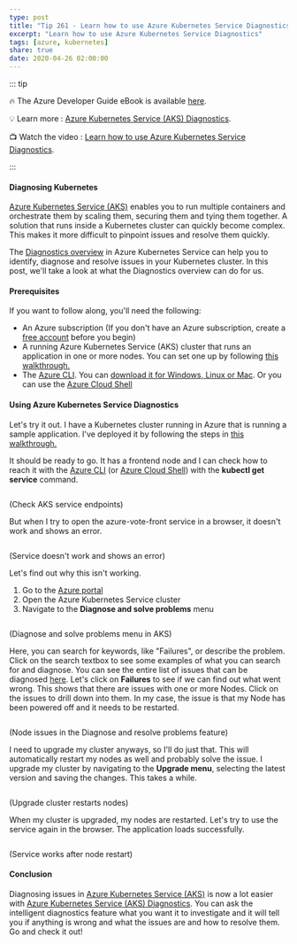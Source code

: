 ```yaml
---
type: post
title: "Tip 261 - Learn how to use Azure Kubernetes Service Diagnostics"
excerpt: "Learn how to use Azure Kubernetes Service Diagnostics"
tags: [azure, kubernetes]
share: true
date: 2020-04-26 02:00:00
---
```


::: tip 

:fire: The Azure Developer Guide eBook is available [here](http://aka.ms/azuredevebook).

:bulb: Learn more : [Azure Kubernetes Service (AKS) Diagnostics](https://docs.microsoft.com/azure/aks/concepts-diagnostics?WT.mc_id=docs-azuredevtips-micrum). 

:tv: Watch the video : [Learn how to use Azure Kubernetes Service Diagnostics](https://www.youtube.com/watch?v=d87JY3oL-A8&list=PLLasX02E8BPCNCK8Thcxu-Y-XcBUbhFWC&index=5&t=0s?WT.mc_id=youtube-azuredevtips-micrum).

:::

#### Diagnosing Kubernetes

[Azure Kubernetes Service (AKS)](https://docs.microsoft.com/azure/aks/intro-kubernetes?WT.mc_id=docs-azuredevtips-micrum) enables you to run multiple containers and orchestrate them by scaling them, securing them and tying them together. A solution that runs inside a Kubernetes cluster can quickly become complex. This makes it more difficult to pinpoint issues and resolve them quickly.

The [Diagnostics overview](https://docs.microsoft.com/azure/aks/concepts-diagnostics?WT.mc_id=docs-azuredevtips-micrum) in Azure Kubernetes Service can help you to identify, diagnose and resolve issues in your Kubernetes cluster. In this post, we'll take a look at what the Diagnostics overview can do for us. 

#### Prerequisites

If you want to follow along, you'll need the following:
* An Azure subscription (If you don't have an Azure subscription, create a [free account](https://azure.microsoft.com/free/?WT.mc_id=azure-azuredevtips-micrum) before you begin)
* A running Azure Kubernetes Service (AKS) cluster that runs an application in one or more nodes. You can set one up by following [this walkthrough.](https://docs.microsoft.com/azure/aks/kubernetes-walkthrough?WT.mc_id=docs-azuredevtips-micrum)
* The [Azure CLI](https://docs.microsoft.com/cli/azure/?WT.mc_id=docs-azuredevtips-micrum). You can [download it for Windows, Linux or Mac](https://docs.microsoft.com/cli/azure/install-azure-cli?WT.mc_id=docs-azuredevtips-micrum). Or you can use the [Azure Cloud Shell](https://shell.azure.com/?WT.mc_id=azure-azuredevtips-micrum)

#### Using Azure Kubernetes Service Diagnostics

Let's try it out. I have a Kubernetes cluster running in Azure that is running a sample application. I've deployed it by following the steps in [this walkthrough.](https://docs.microsoft.com/azure/aks/kubernetes-walkthrough?WT.mc_id=docs-azuredevtips-micrum)

It should be ready to go. It has a frontend node and I can check how to reach it with the [Azure CLI](https://docs.microsoft.com/cli/azure/?WT.mc_id=docs-azuredevtips-micrum) (or [Azure Cloud Shell](https://shell.azure.com/?WT.mc_id=azure-azuredevtips-micrum)) with the **kubectl get service** command.

<img :src="$withBase('/files/52aksservices.png')">

(Check AKS service endpoints)

But when I try to open the azure-vote-front service in a browser, it doesn't work and shows an error.

<img :src="$withBase('/files/52error.png')">

(Service doesn't work and shows an error)

Let's find out why this isn't working.
1. Go to the [Azure portal](https://portal.azure.com/?WT.mc_id=azure-azuredevtips-micrum)
2. Open the Azure Kubernetes Service cluster
3. Navigate to the **Diagnose and solve problems** menu

<img :src="$withBase('/files/52diagnostics.png')">

(Diagnose and solve problems menu in AKS)

Here, you can search for keywords, like "Failures", or describe the problem. Click on the search textbox to see some examples of what you can search for and diagnose. You can see the entire list of issues that can be diagnosed [here](https://docs.microsoft.com/azure/aks/concepts-diagnostics?WT.mc_id=docs-azuredevtips-micrum). Let's click on **Failures** to see if we can find out what went wrong. This shows that there are issues with one or more Nodes. Click on the issues to drill down into them. In my case, the issue is that my Node has been powered off and it needs to be restarted.

<img :src="$withBase('/files/52nodeerror.png')">

(Node issues in the Diagnose and resolve problems feature)

I need to upgrade my cluster anyways, so I'll do just that. This will automatically restart my nodes as well and probably solve the issue. I upgrade my cluster by navigating to the **Upgrade menu**, selecting the latest version and saving the changes. This takes a while.

<img :src="$withBase('/files/52upgrade.png')">

(Upgrade cluster restarts nodes)

When my cluster is upgraded, my nodes are restarted. Let's try to use the service again in the browser. The application loads successfully. 

<img :src="$withBase('/files/52appworksagain.png')">

(Service works after node restart)

#### Conclusion

Diagnosing issues in [Azure Kubernetes Service (AKS)](https://docs.microsoft.com/azure/aks/intro-kubernetes?WT.mc_id=docs-azuredevtips-micrum) is now a lot easier with [Azure Kubernetes Service (AKS) Diagnostics](https://docs.microsoft.com/azure/aks/concepts-diagnostics?WT.mc_id=docs-azuredevtips-micrum). You can ask the intelligent diagnostics feature what you want it to investigate and it will tell you if anything is wrong and what the issues are and how to resolve them. Go and check it out! 